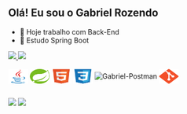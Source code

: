 ## Olá! Eu sou o Gabriel Rozendo


- 🔭 Hoje trabalho com Back-End
- 🌱 Estudo Spring Boot

<div>
  <a href="https://github.com/Gabriel-Rozendo">
    <img height="180em" src="https://github-readme-stats-eight-theta.vercel.app/api?username=Gabriel-Rozendo&show_icons=true&theme=tokyonight&include_all_commits=true&count_private=true"/>
    <img height="180em" src="https://github-readme-stats-eight-theta.vercel.app/api/top-langs/?username=Gabriel-Rozendo&layout=compact&langs_count=8&theme=tokyonight"/>
  </a>
</div>

<div style="display: inline_block"><br>
    <img align="center" alt="Gabriel-Java" height="30" width="40" src="https://raw.githubusercontent.com/devicons/devicon/master/icons/java/java-original.svg">
  <img align="center" alt="Gabriel-Spring" height="30" width="40" src="https://raw.githubusercontent.com/devicons/devicon/master/icons/spring/spring-original.svg">
  <img align="center" alt="Gabriel-HTML" height="30" width="40" src="https://raw.githubusercontent.com/devicons/devicon/master/icons/html5/html5-original.svg">
  <img align="center" alt="Gabriel-CSS" height="30" width="40" src="https://raw.githubusercontent.com/devicons/devicon/master/icons/css3/css3-original.svg">
  <img align="center" alt="Gabriel-Postman" height="30" width="40" src="https://www.vectorlogo.zone/logos/getpostman/getpostman-icon.svg">
  <img align="center" alt="Gabriel-Git" height="30" width="40" src="https://raw.githubusercontent.com/devicons/devicon/master/icons/git/git-original.svg">
</div>
  
  ##

<div>
  <a href = "mailto:gabrielrozendo.code@gmail.com"><img src="https://img.shields.io/badge/-Gmail-%23333?style=for-the-badge&logo=gmail&logoColor=white" target="_blank"></a>
  <a href="https://www.linkedin.com/in/gabriel-rozendo-191559311/" target="_blank"><img src="https://img.shields.io/badge/-LinkedIn-%230077B5?style=for-the-badge&logo=linkedin&logoColor=white" target="_blank"></a>
</div>
  
